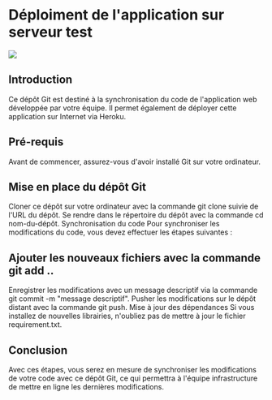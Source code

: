 # Déploiment de l'application sur serveur test
![](https://media1.giphy.com/media/gw3IWyGkC0rsazTi/200.gif?cid=6c09b952a15e0bfa4fec8d2c00cbbb93b8cf19d8b00023b7&rid=200.gif&ct=g)

## Introduction
Ce dépôt Git est destiné à la synchronisation du code de l'application web développée par votre équipe. Il permet également de déployer cette application sur Internet via Heroku.

## Pré-requis
Avant de commencer, assurez-vous d'avoir installé Git sur votre ordinateur.

## Mise en place du dépôt Git
Cloner ce dépôt sur votre ordinateur avec la commande git clone suivie de l'URL du dépôt.
Se rendre dans le répertoire du dépôt avec la commande cd nom-du-dépôt.
Synchronisation du code
Pour synchroniser les modifications du code, vous devez effectuer les étapes suivantes :

## Ajouter les nouveaux fichiers avec la commande git add ..
Enregistrer les modifications avec un message descriptif via la commande git commit -m "message descriptif".
Pusher les modifications sur le dépôt distant avec la commande git push.
Mise à jour des dépendances
Si vous installez de nouvelles librairies, n'oubliez pas de mettre à jour le fichier requirement.txt.

## Conclusion
Avec ces étapes, vous serez en mesure de synchroniser les modifications de votre code avec ce dépôt Git, ce qui permettra à l'équipe infrastructure de mettre en ligne les dernières modifications.
